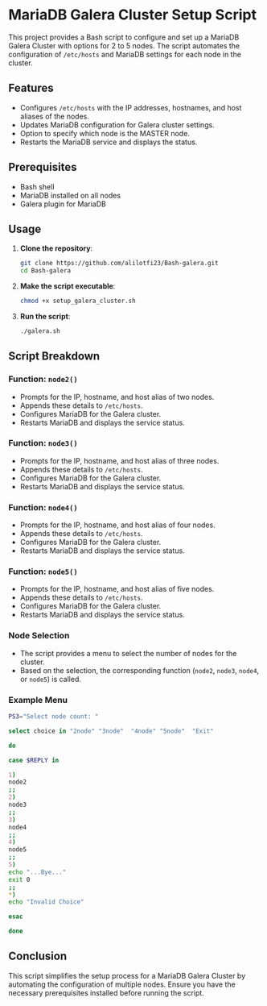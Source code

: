# MariaDB Galera Cluster Setup Script

This project provides a Bash script to configure and set up a MariaDB Galera Cluster with options for 2 to 5 nodes. The script automates the configuration of `/etc/hosts` and MariaDB settings for each node in the cluster.

## Features

- Configures `/etc/hosts` with the IP addresses, hostnames, and host aliases of the nodes.
- Updates MariaDB configuration for Galera cluster settings.
- Option to specify which node is the MASTER node.
- Restarts the MariaDB service and displays the status.

## Prerequisites

- Bash shell
- MariaDB installed on all nodes
- Galera plugin for MariaDB

## Usage

1. **Clone the repository**:
   ```sh
   git clone https://github.com/alilotfi23/Bash-galera.git
   cd Bash-galera
   ```

2. **Make the script executable**:
   ```sh
   chmod +x setup_galera_cluster.sh
   ```

3. **Run the script**:
   ```sh
   ./galera.sh
   ```

## Script Breakdown

### Function: `node2()`

- Prompts for the IP, hostname, and host alias of two nodes.
- Appends these details to `/etc/hosts`.
- Configures MariaDB for the Galera cluster.
- Restarts MariaDB and displays the service status.

### Function: `node3()`

- Prompts for the IP, hostname, and host alias of three nodes.
- Appends these details to `/etc/hosts`.
- Configures MariaDB for the Galera cluster.
- Restarts MariaDB and displays the service status.

### Function: `node4()`

- Prompts for the IP, hostname, and host alias of four nodes.
- Appends these details to `/etc/hosts`.
- Configures MariaDB for the Galera cluster.
- Restarts MariaDB and displays the service status.

### Function: `node5()`

- Prompts for the IP, hostname, and host alias of five nodes.
- Appends these details to `/etc/hosts`.
- Configures MariaDB for the Galera cluster.
- Restarts MariaDB and displays the service status.

### Node Selection

- The script provides a menu to select the number of nodes for the cluster.
- Based on the selection, the corresponding function (`node2`, `node3`, `node4`, or `node5`) is called.

### Example Menu

```sh
PS3="Select node count: "

select choice in "2node" "3node"  "4node" "5node"  "Exit"

do

case $REPLY in

1)
node2
;;
2)
node3
;;
3)
node4
;;
4)
node5
;;
5)
echo "...Bye..."
exit 0
;;
*)
echo "Invalid Choice"

esac

done
```

## Conclusion

This script simplifies the setup process for a MariaDB Galera Cluster by automating the configuration of multiple nodes. Ensure you have the necessary prerequisites installed before running the script.

